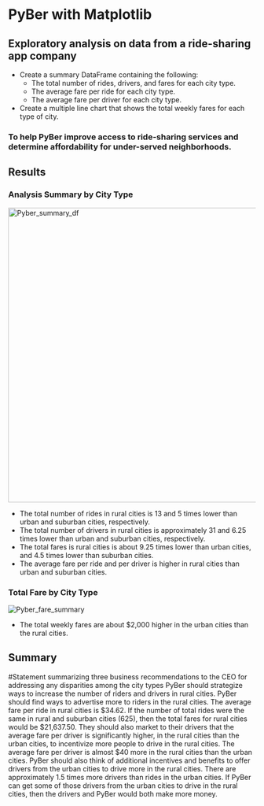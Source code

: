 # PyBer with Matplotlib

## Exploratory analysis on data from a ride-sharing app company
- Create a summary DataFrame containing the following:
    - The total number of rides, drivers, and fares for each city type.
    - The average fare per ride for each city type.
    - The average fare per driver for each city type.
- Create a multiple line chart that shows the total weekly fares for each type of city.

### To help PyBer improve access to ride-sharing services and determine affordability for under-served neighborhoods.

## Results
### Analysis Summary by City Type
<img width="599" alt="Pyber_summary_df" src="https://user-images.githubusercontent.com/100643519/162642941-f229a426-0312-4f58-bfb2-44288531f466.png">

- The total number of rides in rural cities is 13 and 5 times lower than urban and suburban cities, respectively.
- The total number of drivers in rural cities is approximately 31 and 6.25 times lower than urban and suburban cities, respectively.
- The total fares is rural cities is about 9.25 times lower than urban cities, and 4.5 times lower than suburban cities.
- The average fare per ride and per driver is higher in rural cities than urban and suburban cities.

### Total Fare by City Type
![Pyber_fare_summary](https://user-images.githubusercontent.com/100643519/162642996-6a7d7c44-a565-4b5d-9011-ba5e47dc5be0.png)
    
- The total weekly fares are about $2,000 higher in the urban cities than the rural cities.

## Summary
#Statement summarizing three business recommendations to the CEO for addressing any disparities among the city types
PyBer should strategize ways to increase the number of riders and drivers in rural cities. PyBer should find ways to advertise more to riders in the rural cities. The average fare per ride in rural cities is $34.62. If the number of total rides were the same in rural and suburban cities (625), then the total fares for rural cities would be $21,637.50. They should also market to their drivers that the average fare per driver is significantly higher, in the rural cities than the urban cities, to incentivize more people to drive in the rural cities. The average fare per driver is almost $40 more in the rural cities than the urban cities. PyBer should also think of additional incentives and benefits to offer drivers from the urban cities to drive more in the rural cities. There are approximately 1.5 times more drivers than rides in the urban cities. If PyBer can get some of those drivers from the urban cities to drive in the rural cities, then the drivers and PyBer would both make more money.
